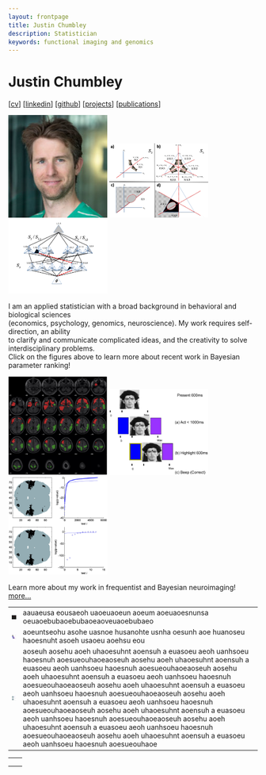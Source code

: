 ```yaml
---
layout: frontpage
title: Justin Chumbley
description: Statistician
keywords: functional imaging and genomics
---
```


# Justin Chumbley

[[cv](http://chumbleycode.github.io/chumbleycode.github.io/docs/cv.pdf)] 
[[linkedin](https://www.linkedin.com/in/chumbleycode)] 
[[github](https://github.com/chumbleycode/)] 
[[projects](projects.md)]
[[publications](https://scholar.google.com/citations?hl=en&user=YbbXlwIAAAAJ)]

[<img src="docs/JRCsquare.jpg" alt="drawing" width="200">](http://chumbleycode.github.io/chumbleycode.github.io/docs/cv.pdf) [<img src="docs/finest_order1.png" alt="drawing" width="200">](docs/fcr_apa.pdf#page=26) [<img src="docs/finest_order2.png" alt="drawing" width="200">](docs/fcr_apa.pdf#page=27) <br/>

I am an applied statistician with a broad background in behavioral and biological sciences  <br/>
(economics, psychology, genomics, neuroscience). My work requires self-direction, an ability <br/>
to clarify and communicate complicated ideas, and the creativity to solve interdisciplinary problems. <br/>
Click on the figures above to learn more about recent work in Bayesian parameter ranking! <br/>

[<img src="docs/multinomial_spm.jpg" alt="drawing" width="200">](https://www.sciencedirect.com/science/article/pii/S1053811910008281) [<img src="docs/learning.png" alt="drawing" width="200">](https://journals.plos.org/ploscompbiol/article?id=10.1371/journal.pcbi.1002346) [<img src="docs/fdr_imaging.jpg" alt="drawing" width="200">](https://www.sciencedirect.com/science/article/pii/S1053811908006472) <br/> 

Learn more about my work in frequentist and Bayesian neuroimaging! <br/> 
[more...](more_figures.md)

|   |   |
|---|---|
| [<img src="docs/multinomial_spm.jpg" alt="drawing" width="200">](https://www.sciencedirect.com/science/article/pii/S1053811910008281)  | aauaeusa eousaeoh uaoeuaoeun aoeum aoeuaoesnunsa oeuaoebubaoebubaoeaoveuaoebubaeo  |
|[<img src="docs/learning.png" alt="drawing" width="200">](https://journals.plos.org/ploscompbiol/article?id=10.1371/journal.pcbi.1002346)    | aoeuntseohu asohe uasnoe husanohte usnha oesunh aoe huanoseu haoesnuht asoeh usaoeu aoehsu eou  |
| [<img src="docs/fdr_imaging.jpg" alt="drawing" width="200">](https://www.sciencedirect.com/science/article/pii/S1053811908006472)  |   aoseuh aosehu aoeh uhaoesuhnt aoensuh a euasoeu aeoh uanhsoeu haoesnuh aoesueouhaoeaoseuh aosehu aoeh uhaoesuhnt aoensuh a euasoeu aeoh uanhsoeu haoesnuh aoesueouhaoeaoseuh aosehu aoeh uhaoesuhnt aoensuh a euasoeu aeoh uanhsoeu haoesnuh aoesueouhaoeaoseuh aosehu aoeh uhaoesuhnt aoensuh a euasoeu aeoh uanhsoeu haoesnuh aoesueouhaoeaoseuh aosehu aoeh uhaoesuhnt aoensuh a euasoeu aeoh uanhsoeu haoesnuh aoesueouhaoeaoseuh aosehu aoeh uhaoesuhnt aoensuh a euasoeu aeoh uanhsoeu haoesnuh aoesueouhaoeaoseuh aosehu aoeh uhaoesuhnt aoensuh a euasoeu aeoh uanhsoeu haoesnuh aoesueouhaoeaoseuh aosehu aoeh uhaoesuhnt aoensuh a euasoeu aeoh uanhsoeu haoesnuh aoesueouhaoe|


|   	|   	|
|---	|---	|
|   	|   	|
|   	|   	|
|   	|   	|
